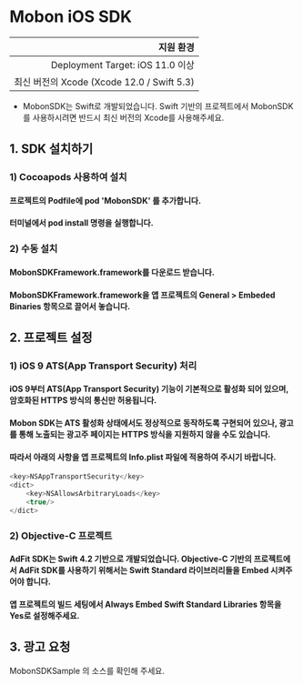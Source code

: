 # Mobon iOS SDK

|지원 환경|
|---:| 
| Deployment Target: iOS 11.0 이상|
| 최신 버전의 Xcode (Xcode 12.0 / Swift 5.3)|

* MobonSDK는 Swift로 개발되었습니다. Swift 기반의 프로젝트에서 MobonSDK를 사용하시려면 반드시 최신 버전의 Xcode를 사용해주세요.


## 1. SDK 설치하기
### 1) Cocoapods 사용하여 설치
#### 프로젝트의 Podfile에 pod 'MobonSDK' 를 추가합니다.
#### 터미널에서 pod install 명령을 실행합니다.

### 2) 수동 설치
#### MobonSDKFramework.framework를 다운로드 받습니다.
#### MobonSDKFramework.framework을 앱 프로젝트의 General > Embeded Binaries 항목으로 끌어서 놓습니다.

## 2. 프로젝트 설정
### 1) iOS 9 ATS(App Transport Security) 처리
#### iOS 9부터 ATS(App Transport Security) 기능이 기본적으로 활성화 되어 있으며, 암호화된 HTTPS 방식의 통신만 허용됩니다.
#### Mobon SDK는 ATS 활성화 상태에서도 정상적으로 동작하도록 구현되어 있으나, 광고를 통해 노출되는 광고주 페이지는 HTTPS 방식을 지원하지 않을 수도 있습니다.
#### 따라서 아래의 사항을 앱 프로젝트의 Info.plist 파일에 적용하여 주시기 바랍니다.

```java
<key>NSAppTransportSecurity</key>
<dict>
    <key>NSAllowsArbitraryLoads</key>
    <true/>
</dict>
```
### 2) Objective-C 프로젝트
#### AdFit SDK는 Swift 4.2 기반으로 개발되었습니다. Objective-C 기반의 프로젝트에서 AdFit SDK를 사용하기 위해서는 Swift Standard 라이브러리들을 Embed 시켜주어야 합니다.
#### 앱 프로젝트의 빌드 세팅에서 Always Embed Swift Standard Libraries 항목을 Yes로 설정해주세요.


## 3. 광고 요청

MobonSDKSample 의 소스를 확인해 주세요.
